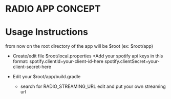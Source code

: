RADIO APP CONCEPT
==================


Usage Instructions
===================

from now on the root directory of the app will be $root (ex: $root/app)


* Create/edit file $root/local.properties
  *Add your spotify api keys in this format:
   spotify.clientId=your-client-id-here
   spotify.clientSecret=your-client-secret-here

* Edit your $root/app/build.gradle
   * search for RADIO_STREAMING_URL edit and put your own streaming url
